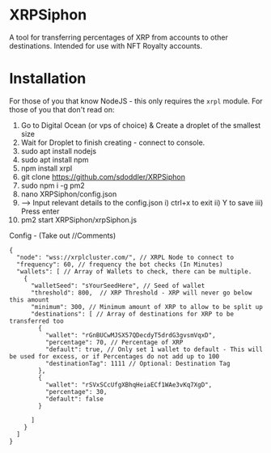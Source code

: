# XRPSiphon
 A tool for transferring percentages of XRP from accounts to other destinations. Intended for use with NFT Royalty  accounts.

# Installation

For those of you that know NodeJS - this only requires the `xrpl` module. For those of you that don't read on:

1. Go to Digital Ocean (or vps of choice) & Create a droplet of the smallest size
2. Wait for Droplet to finish creating - connect to console.
3. sudo apt install nodejs
4. sudo apt install npm
5. npm install xrpl
6. git clone https://github.com/sdoddler/XRPSiphon
7. sudo npm i -g pm2
8. nano XRPSiphon/config.json
9. --> Input relevant details to the config.json
 i) ctrl+x to exit
 ii) Y to save
 iii) Press enter
10. pm2 start XRPSiphon/xrpSiphon.js

Config - (Take out //Comments)
```
{
  "node": "wss://xrplcluster.com/", // XRPL Node to connect to
  "frequency": 60, // frequency the bot checks (In Minutes)
  "wallets": [ // Array of Wallets to check, there can be multiple.
    {
      "walletSeed": "sYourSeedHere", // Seed of wallet
      "threshold": 800,  // XRP Threshold - XRP will never go below this amount
      "minimum": 300, // Minimum amount of XRP to allow to be split up
      "destinations": [ // Array of destinations for XRP to be transferred too
        {
          "wallet": "rGnBUCwMJSX57QDecdyT5drdG3gvsmVqxD",
          "percentage": 70, // Percentage of XRP 
          "default": true, // Only set 1 wallet to default - This will be used for excess, or if Percentages do not add up to 100
          "destinationTag": 1111 // Optional: Destination Tag
        },
        {
          "wallet": "rSVxSCcUfgXBhqHeiaECf1WAe3vKq7XgD",
          "percentage": 30,
          "default": false
        }

      ]
    }
  ]
}
```
